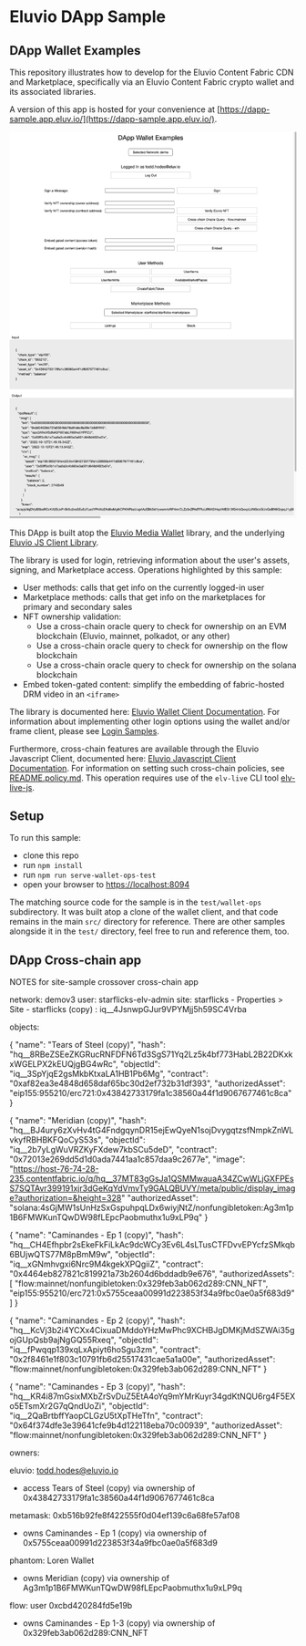 
# Eluvio DApp Sample

## DApp Wallet Examples


This repository illustrates how to develop for the Eluvio Content Fabric CDN and Marketplace,
specifically via an Eluvio Content Fabric crypto wallet and its associated libraries.

A version of this app is hosted for your convenience at
[https://dapp-sample.app.eluv.io/](https://dapp-sample.app.eluv.io/).

![sample screenshot](images/dapp-sample-screenshot.png)

This DApp is built atop the [Eluvio Media Wallet](https://github.com/eluv-io/elv-media-wallet)
library, and the underlying [Eluvio JS Client Library](https://github.com/eluv-io/elv-client-js).

The library is used for login, retrieving information about the user's assets,
signing, and Marketplace access. Operations highlighted by this sample:
- User methods: calls that get info on the currently logged-in user
- Marketplace methods: calls that get info on the marketplaces for primary and secondary sales
- NFT ownership validation:
  - Use a cross-chain oracle query to check for ownership on an EVM blockchain (Eluvio, mainnet, polkadot, or any other)
  - Use a cross-chain oracle query to check for ownership on the flow blockchain
  - Use a cross-chain oracle query to check for ownership on the solana blockchain
- Embed token-gated content: simplify the embedding of fabric-hosted DRM video in an `<iframe>`

The library is documented here:
[Eluvio Wallet Client Documentation](https://eluv-io.github.io/elv-client-js/wallet-client/index.html).
For information about implementing other login options using the wallet and/or frame client, please see
[Login Samples](https://core.test.contentfabric.io/elv-media-wallet-client-test/test-login/).

Furthermore, cross-chain features are available through the Eluvio Javascript Client, documented here:
[Eluvio Javascript Client Documentation](https://eluv-io.github.io/elv-client-js/index.html).
For information on setting such cross-chain policies, see [README.policy.md](README.policy.md).
This operation requires use of the `elv-live` CLI tool [elv-live-js](https://github.com/eluv-io/elv-live-js).

## Setup

To run this sample:
- clone this repo
- run `npm install`
- run `npm run serve-wallet-ops-test`
- open your browser to [https://localhost:8094](https://localhost:8094)

The matching source code for the sample is in the `test/wallet-ops` subdirectory.  It was built atop a clone
of the wallet client, and that code remains in the main `src/` directory for reference.
There are other samples alongside it in the `test/` directory, feel free to run and reference them, too.


## DApp Cross-chain app

NOTES for site-sample crossover cross-chain app

network: demov3
user: starflicks-elv-admin
site: starflicks - Properties > Site - starflicks (copy) : iq__4JsnwpGJur9VPYMjj5h59SC4Vrba

objects:

{
"name": "Tears of Steel (copy)",
"hash": "hq__8RBeZSEeZKGRucRNFDFN6Td3SgS71Yq2Lz5k4bf773HabL2B22DKxkxWGELPX2kEUQjgBG4wRc",
"objectId": "iq__3SpYjqE2gsMkbKtxaLA1HB1Pb6Mg",
"contract": "0xaf82ea3e4848d658daf65bc30d2ef732b31df393",
"authorizedAsset": "eip155:955210/erc721:0x43842733179fa1c38560a44f1d9067677461c8ca"
}

{
"name": "Meridian (copy)",
"hash": "hq__BJ4ury6zXvHv4tG4FndgqynDR15ejEwQyeN1sojDvygqtzsfNmpkZnWLvkyfRBHBKFQoCyS53s",
"objectId": "iq__2b7yLgWuVRZKyFXdew7kbSCu5deD",
"contract": "0x72013e269dd5d1d0ada7441aa1c857daa9c2677e",
"image": "https://host-76-74-28-235.contentfabric.io/q/hq__37MT83gGsJa1QSMMwauaA34ZCwWLjGXFPEsS7SQTAvr399191xjr3dGeKqYdVmvTy9GALQBUVY/meta/public/display_image?authorization=&height=328"
"authorizedAsset": "solana:4sGjMW1sUnHzSxGspuhpqLDx6wiyjNtZ/nonfungibletoken:Ag3m1p1B6FMWKunTQwDW98fLEpcPaobmuthx1u9xLP9q"
}

{
"name": "Caminandes - Ep 1 (copy)",
"hash": "hq__CH4Efhpbr2sEkeFkFiLkAc9dcWCy3Ev6L4sLTusCTFDvvEPYcfzSMkqb6BUjwQTS77M8pBmM9w",
"objectId": "iq__xGNmhvgxi6Nrc9M4kgekXPQgiiZ",
"contract": "0x4464eb827821c819921a73b2604d6bddadb9e676",
"authorizedAssets": [
  "flow:mainnet/nonfungibletoken:0x329feb3ab062d289:CNN_NFT",
  "eip155:955210/erc721:0x5755ceaa00991d223853f34a9fbc0ae0a5f683d9"
  ]
}

{
"name": "Caminandes - Ep 2 (copy)",
"hash": "hq__KcVj3b2i4YCXx4CixuaDMddoYHzMwPhc9XCHBJgDMKjMdSZWAi35gojGUpQsb9ajNgGQ55Rxeq",
"objectId": "iq__fPwqqp139xqLxApiyt6hoSgu3zm",
"contract": "0x2f8461e1f803c10791fb6d25517431cae5a1a00e",
"authorizedAsset": "flow:mainnet/nonfungibletoken:0x329feb3ab062d289:CNN_NFT"
}

{
"name": "Caminandes - Ep 3 (copy)",
"hash": "hq__KR4i87mGsixMXbZrSvDuZ5EtA4oYq9mYMrKuyr34gdKtNQU6rg4F5EXo5ETsmXr2G7qQndUoZi",
"objectId": "iq__2QaBrtbffYaopCLGzU5tXpTHeTfn",
"contract": "0x64f374dfe3e39641cfe9b4d122118eba70c00939",
"authorizedAsset": "flow:mainnet/nonfungibletoken:0x329feb3ab062d289:CNN_NFT"
}

owners:

eluvio: todd.hodes@eluvio.io
- access Tears of Steel (copy) via ownership of 0x43842733179fa1c38560a44f1d9067677461c8ca

metamask: 0xb516b92fe8f422555f0d04ef139c6a68fe57af08
- owns Caminandes - Ep 1 (copy) via ownership of 0x5755ceaa00991d223853f34a9fbc0ae0a5f683d9

phantom: Loren Wallet
- owns Meridian (copy) via ownership of Ag3m1p1B6FMWKunTQwDW98fLEpcPaobmuthx1u9xLP9q

flow: user 0xcbd420284fd5e19b
- owns Caminandes - Ep 1-3 (copy) via ownership of 0x329feb3ab062d289:CNN_NFT


